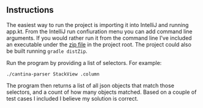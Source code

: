 ## Instructions

The easiest way to run the project is importing it into IntelliJ and running app.kt. From the IntelliJ run confiuration menu you can add command line arguments. If you would rather run it from the command line I've included an executable under the [zip file](/cantina-parser-1.0-SNAPSHOT.zip) in the project root. The project could also be built running `gradle distZip`.

Run the program by providing a list of selectors. For example:

`./cantina-parser StackView .column` 

The program then returns a list of all json objects that match those selectors, and a count of how many objects matched. Based on a couple of test cases I included I believe my solution is correct.
